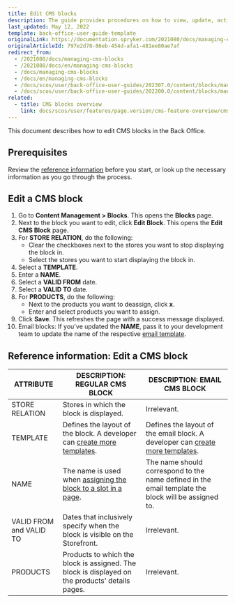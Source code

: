 ```yaml
---
title: Edit CMS blocks
description: The guide provides procedures on how to view, update, activate and deactivate CMS blocks in the editor from the Back Office.
last_updated: May 12, 2022
template: back-office-user-guide-template
originalLink: https://documentation.spryker.com/2021080/docs/managing-cms-blocks
originalArticleId: 797e2d78-86eb-454d-afa1-481ee80ae7af
redirect_from:
  - /2021080/docs/managing-cms-blocks
  - /2021080/docs/en/managing-cms-blocks
  - /docs/managing-cms-blocks
  - /docs/en/managing-cms-blocks
  - /docs/scos/user/back-office-user-guides/202307.0/content/blocks/managing-cms-blocks.html
  - /docs/scos/user/back-office-user-guides/202200.0/content/blocks/managing-cms-blocks.html
related:
  - title: CMS blocks overview
    link: docs/scos/user/features/page.version/cms-feature-overview/cms-blocks-overview.html
---
```


This document describes how to edit CMS blocks in the Back Office.

## Prerequisites

Review the [reference information](#reference-information-edit-a-cms-block) before you start, or look up the necessary information as you go through the process.

## Edit a CMS block

1. Go to **Content Management&nbsp;<span aria-label="and then">></span> Blocks**.
    This opens the **Blocks** page.
2. Next to the block you want to edit, click **Edit Block**.
This opens the **Edit CMS Block** page.
3. For **STORE RELATION**, do the following:
    * Clear the checkboxes next to the stores you want to stop displaying the block in.
    * Select the stores you want to start displaying the block in.
4. Select a **TEMPLATE**.
5. Enter a **NAME**.
6. Select a **VALID FROM** date.
7. Select a **VALID TO** date.  
8. For **PRODUCTS**, do the following:
    * Next to the products you want to deassign, click **x**.
    * Enter and select products you want to assign.
9. Click **Save**.
    This refreshes the page with a success message displayed.
10. Email blocks: If you've updated the **NAME**, pass it to your development team to update the name of the respective [email template](/docs/pbc/all/content-management-system/{{page.version}}/base-shop/cms-feature-overview/email-as-a-cms-block-overview.html).    

## Reference information: Edit a CMS block

| ATTRIBUTE  | DESCRIPTION: REGULAR CMS BLOCK | DESCRIPTION: EMAIL CMS BLOCK |
| --- | --- | --- |
| STORE RELATION | Stores in which the block is displayed. | Irrelevant. |
| TEMPLATE | Defines the layout of the block. A developer can [create more templates](/docs/pbc/all/content-management-system/{{page.version}}/base-shop/tutorials-and-howtos/create-cms-templates.html#cms-block-template). | Defines the layout of the email block. A developer can [create more templates](/docs/pbc/all/content-management-system/{{page.version}}/base-shop/tutorials-and-howtos/create-cms-templates.html#cms-block-template). |
| NAME | The name is used when [assigning the block to a slot in a page](/docs/pbc/all/content-management-system/{{page.version}}/base-shop/manage-in-the-back-office/manage-slots.html#assigning-cms-blocks-to-slots). | The name should correspond to the name defined in the email template the block will be assigned to. |
| VALID FROM and VALID TO | Dates that inclusively specify when the block is visible on the Storefront. | Irrelevant. |
| PRODUCTS | Products to which the block is assigned. The block is displayed on the products' details pages. | Irrelevant. |
